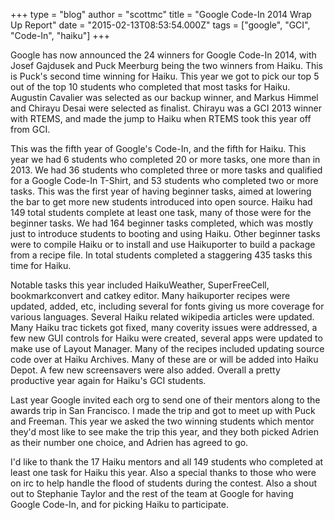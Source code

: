 +++
type = "blog"
author = "scottmc"
title = "Google Code-In 2014 Wrap Up Report"
date = "2015-02-13T08:53:54.000Z"
tags = ["google", "GCI", "Code-In", "haiku"]
+++

Google has now announced the 24 winners for Google Code-In 2014, with Josef Gajdusek and Puck Meerburg being the two winners from Haiku.  This is Puck's second time winning for Haiku.  This year we got to pick our top 5 out of the top 10 students who completed that most tasks for Haiku.  Augustin Cavalier was selected as our backup winner, and Markus Himmel and Chirayu Desai were selected as finalist.  Chirayu was a GCI 2013 winner with RTEMS, and made the jump to Haiku when RTEMS took this year off from GCI.

This was the fifth year of Google's Code-In, and the fifth for Haiku.  This year we had 6 students who completed 20 or more tasks, one more than in 2013. We had 36 students who completed three or more tasks and qualified for a Google Code-In T-Shirt, and 53 students who completed two or more tasks. This was the first year of having beginner tasks, aimed at lowering the bar to get more new students introduced into open source.  Haiku had 149 total students complete at least one task, many of those were for the beginner tasks.  We had 164 beginner tasks completed, which was mostly just to introduce students to booting and using Haiku.  Other beginner tasks were to compile Haiku or to install and use Haikuporter to build a package from a recipe file.  In total students completed a staggering 435 tasks this time for Haiku.

<!--more-->

Notable tasks this year included HaikuWeather, SuperFreeCell, bookmarkconvert and catkey editor.  Many haikuporter recipes were updated, added, etc, including several for fonts giving us more coverage for various languages.  Several Haiku related wikipedia articles were updated.  Many Haiku trac tickets got fixed, many coverity issues were addressed, a few new GUI controls for Haiku were created, several apps were updated to make use of Layout Manager.  Many of the recipes included updating source code over at Haiku Archives.  Many of these are or will be added into Haiku Depot.  A few new screensavers were also added.  Overall a pretty productive year again for Haiku's GCI students.

Last year Google invited each org to send one of their mentors along to the awards trip in San Francisco.  I made the trip and got to meet up with Puck and Freeman.  This year we asked the two winning students which mentor they'd most like to see make the trip this year, and they both picked Adrien as their number one choice, and Adrien has agreed to go.  

I'd like to thank the 17 Haiku mentors and all 149 students who completed at least one task for Haiku this year. Also a special thanks to those who were on irc to help handle the flood of students during the contest.  Also a shout out to Stephanie Taylor and the rest of the team at Google for having Google Code-In, and for picking Haiku to participate.